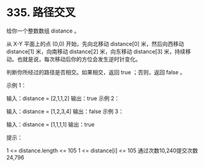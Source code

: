 # 335. 路径交叉
给你一个整数数组 distance 。

从 X-Y 平面上的点 (0,0) 开始，先向北移动 distance[0] 米，然后向西移动 distance[1] 米，向南移动 distance[2] 米，向东移动 distance[3] 米，持续移动。也就是说，每次移动后你的方位会发生逆时针变化。

判断你所经过的路径是否相交。如果相交，返回 true ；否则，返回 false 。



示例 1：


输入：distance = [2,1,1,2]
输出：true
示例 2：


输入：distance = [1,2,3,4]
输出：false
示例 3：


输入：distance = [1,1,1,1]
输出：true


提示：

1 <= distance.length <= 105
1 <= distance[i] <= 105
通过次数10,240提交次数24,796
